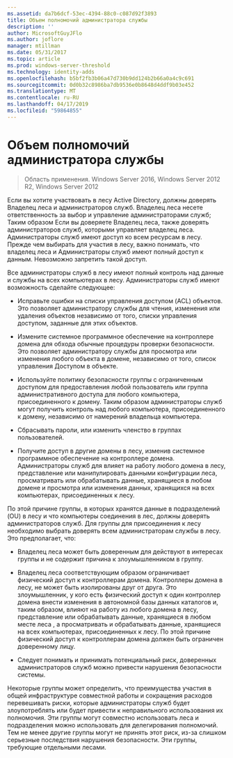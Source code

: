 ```yaml
---
ms.assetid: da7b6dcf-53ec-4394-88c0-c087d92f3893
title: Объем полномочий администратора службы
description: ''
author: MicrosoftGuyJFlo
ms.author: joflore
manager: mtillman
ms.date: 05/31/2017
ms.topic: article
ms.prod: windows-server-threshold
ms.technology: identity-adds
ms.openlocfilehash: b5bf2fb3b06a47d730b9dd124b2b66a0a4c9c691
ms.sourcegitcommit: 0d0b32c8986ba7db9536e0b8648d4ddf9b03e452
ms.translationtype: MT
ms.contentlocale: ru-RU
ms.lasthandoff: 04/17/2019
ms.locfileid: "59864855"
---
```

# <a name="service-administrator-scope-of-authority"></a>Объем полномочий администратора службы

>Область применения. Windows Server 2016, Windows Server 2012 R2, Windows Server 2012

Если вы хотите участвовать в лесу Active Directory, должны доверять Владелец леса и администраторов служб. Владелец леса несете ответственность за выбор и управление администраторами служб; Таким образом Если вы доверяете Владелец леса, также доверять администраторов служб, которыми управляет владелец леса. Администраторы служб имеют доступ ко всем ресурсам в лесу. Прежде чем выбирать для участия в лесу, важно понимать, что владелец леса и Администраторы служб имеют полный доступ к данным. Невозможно запретить такой доступ.  
  
Все администраторы служб в лесу имеют полный контроль над данные и службы на всех компьютерах в лесу. Администраторы служб имеют возможность сделайте следующее:  
  
-   Исправьте ошибки на списки управления доступом (ACL) объектов. Это позволяет администратору службы для чтения, изменения или удаления объектов независимо от того, списки управления доступом, заданные для этих объектов.  
  
-   Измените системное программное обеспечение на контроллере домена для обхода обычные процедуры проверки безопасности. Это позволяет администратору службы для просмотра или изменения любого объекта в домене, независимо от того, список управления Доступом в объекте.  
  
-   Используйте политику безопасности группы с ограниченным доступом для предоставления любой пользователь или группа административного доступа для любого компьютера, присоединенного к домену. Таким образом администраторы служб могут получить контроль над любого компьютера, присоединенного к домену, независимо от намерений владельца компьютера.  
  
-   Сбрасывать пароли, или изменить членство в группах пользователей.  
  
-   Получите доступ в другие домены в лесу, изменив системное программное обеспечение на контроллере домена. Администраторы служб для влияет на работу любого домена в лесу, представление или манипулировать данными конфигурации леса, просматривать или обрабатывать данные, хранящиеся в любом домене и просмотра или изменения данных, хранящихся на всех компьютерах, присоединенных к лесу.  
  
По этой причине группы, в которых хранятся данные в подразделений (OU) в лесу и что компьютеры соединения в лес, должны доверять администраторов служб. Для группы для присоединения к лесу необходимо выбрать доверять всем администраторам службы в лесу. Это предполагает, что:  
  
-   Владелец леса может быть доверенным для действуют в интересах группы и не содержит причина к злоумышленником в группу.  
  
-   Владелец леса соответствующим образом ограничивает физический доступ к контроллерам домена. Контроллеры домена в лесу, не может быть изолированы друг от друга. Это злоумышленник, у кого есть физический доступ к один контроллер домена внести изменения в автономной базы данных каталогов и, таким образом, влияют на работу из любого домена в лесу, представление или обрабатывать данные, хранящиеся в любом месте леса , а просматривать и обрабатывать данные, хранящиеся на всех компьютерах, присоединенных к лесу. По этой причине физический доступ к контроллерам домена должен быть ограничен доверенному лицу.  
  
-   Следует понимать и принимать потенциальный риск, доверенных администраторов служб можно привести нарушения безопасности системы.  
  
Некоторые группы может определить, что преимущества участия в общей инфраструктуре совместной работы и сокращения расходов перевешивать риски, которые администраторы служб будет злоупотреблять или будет привести к неправильного использования их полномочия. Эти группы могут совместно использовать леса и подразделения можно использовать для делегирования полномочий. Тем не менее другие группы могут не принять этот риск, из-за слишком серьезные последствия нарушения безопасности. Эти группы, требующие отдельными лесами.  
  


